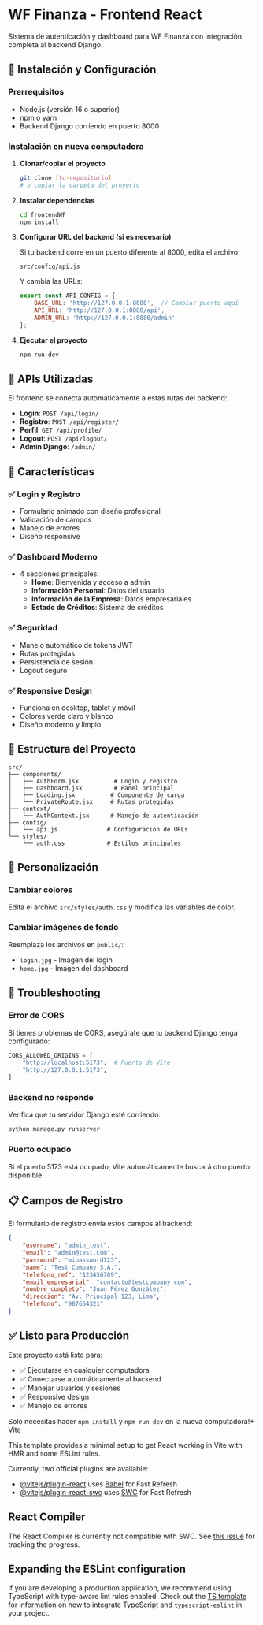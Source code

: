 # WF Finanza - Frontend React

Sistema de autenticación y dashboard para WF Finanza con integración completa al backend Django.

## 🚀 Instalación y Configuración

### Prerrequisitos
- Node.js (versión 16 o superior)
- npm o yarn
- Backend Django corriendo en puerto 8000

### Instalación en nueva computadora

1. **Clonar/copiar el proyecto**
   ```bash
   git clone [tu-repositorio] 
   # o copiar la carpeta del proyecto
   ```

2. **Instalar dependencias**
   ```bash
   cd frontendWF
   npm install
   ```

3. **Configurar URL del backend (si es necesario)**
   
   Si tu backend corre en un puerto diferente al 8000, edita el archivo:
   ```
   src/config/api.js
   ```
   
   Y cambia las URLs:
   ```javascript
   export const API_CONFIG = {
       BASE_URL: 'http://127.0.0.1:8080',  // Cambiar puerto aquí
       API_URL: 'http://127.0.0.1:8080/api',
       ADMIN_URL: 'http://127.0.0.1:8080/admin'
   };
   ```

4. **Ejecutar el proyecto**
   ```bash
   npm run dev
   ```

## 🔗 APIs Utilizadas

El frontend se conecta automáticamente a estas rutas del backend:

- **Login**: `POST /api/login/`
- **Registro**: `POST /api/register/`
- **Perfil**: `GET /api/profile/`
- **Logout**: `POST /api/logout/`
- **Admin Django**: `/admin/`

## 📱 Características

### ✅ Login y Registro
- Formulario animado con diseño profesional
- Validación de campos
- Manejo de errores
- Diseño responsive

### ✅ Dashboard Moderno
- 4 secciones principales:
  - **Home**: Bienvenida y acceso a admin
  - **Información Personal**: Datos del usuario
  - **Información de la Empresa**: Datos empresariales
  - **Estado de Créditos**: Sistema de créditos

### ✅ Seguridad
- Manejo automático de tokens JWT
- Rutas protegidas
- Persistencia de sesión
- Logout seguro

### ✅ Responsive Design
- Funciona en desktop, tablet y móvil
- Colores verde claro y blanco
- Diseño moderno y limpio

## 🔧 Estructura del Proyecto

```
src/
├── components/
│   ├── AuthForm.jsx          # Login y registro
│   ├── Dashboard.jsx         # Panel principal
│   ├── Loading.jsx          # Componente de carga
│   └── PrivateRoute.jsx     # Rutas protegidas
├── context/
│   └── AuthContext.jsx      # Manejo de autenticación
├── config/
│   └── api.js              # Configuración de URLs
└── styles/
    └── auth.css            # Estilos principales
```

## 🎨 Personalización

### Cambiar colores
Edita el archivo `src/styles/auth.css` y modifica las variables de color.

### Cambiar imágenes de fondo
Reemplaza los archivos en `public/`:
- `login.jpg` - Imagen del login
- `home.jpg` - Imagen del dashboard

## 🐛 Troubleshooting

### Error de CORS
Si tienes problemas de CORS, asegúrate que tu backend Django tenga configurado:
```python
CORS_ALLOWED_ORIGINS = [
    "http://localhost:5173",  # Puerto de Vite
    "http://127.0.0.1:5173",
]
```

### Backend no responde
Verifica que tu servidor Django esté corriendo:
```bash
python manage.py runserver
```

### Puerto ocupado
Si el puerto 5173 está ocupado, Vite automáticamente buscará otro puerto disponible.

## 📋 Campos de Registro

El formulario de registro envía estos campos al backend:

```json
{
    "username": "admin_test",
    "email": "admin@test.com", 
    "password": "mipassword123",
    "name": "Test Company S.A.",
    "telefono_ref": "123456789",
    "email_empresarial": "contacto@testcompany.com",
    "nombre_completo": "Juan Pérez González",
    "direccion": "Av. Principal 123, Lima",
    "telefono": "987654321"
}
```

## ✅ Listo para Producción

Este proyecto está listo para:
- ✅ Ejecutarse en cualquier computadora
- ✅ Conectarse automáticamente al backend
- ✅ Manejar usuarios y sesiones
- ✅ Responsive design
- ✅ Manejo de errores

Solo necesitas hacer `npm install` y `npm run dev` en la nueva computadora!+ Vite

This template provides a minimal setup to get React working in Vite with HMR and some ESLint rules.

Currently, two official plugins are available:

- [@vitejs/plugin-react](https://github.com/vitejs/vite-plugin-react/blob/main/packages/plugin-react) uses [Babel](https://babeljs.io/) for Fast Refresh
- [@vitejs/plugin-react-swc](https://github.com/vitejs/vite-plugin-react/blob/main/packages/plugin-react-swc) uses [SWC](https://swc.rs/) for Fast Refresh

## React Compiler

The React Compiler is currently not compatible with SWC. See [this issue](https://github.com/vitejs/vite-plugin-react/issues/428) for tracking the progress.

## Expanding the ESLint configuration

If you are developing a production application, we recommend using TypeScript with type-aware lint rules enabled. Check out the [TS template](https://github.com/vitejs/vite/tree/main/packages/create-vite/template-react-ts) for information on how to integrate TypeScript and [`typescript-eslint`](https://typescript-eslint.io) in your project.
